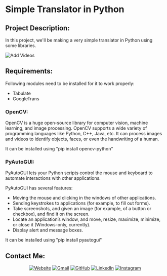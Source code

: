 # Simple Translator in Python


## Project Description:
In this project, we'll be making a very simple translator in Python using some libraries.

![Add Videos]()

## Requirements:
Following modules need to be installed for it to work properly:
- Tabulate
- GoogleTrans

### OpenCV:
OpenCV is a huge open-source library for computer vision, machine learning, and image processing. OpenCV supports a wide variety of programming languages like Python, C++, Java, etc. It can process images and videos to identify objects, faces, or even the handwriting of a human.

It can be installed using "pip install opencv-python"


### PyAutoGUI:
PyAutoGUI lets your Python scripts control the mouse and keyboard to automate interactions with other applications.

PyAutoGUI has several features:

- Moving the mouse and clicking in the windows of other applications.
- Sending keystrokes to applications (for example, to fill out forms).
- Take screenshots, and given an image (for example, of a button or checkbox), and find it on the screen.
- Locate an application’s window, and move, resize, maximize, minimize, or close it (Windows-only, currently).
- Display alert and message boxes.

It can be installed using "pip install pyautogui"


## Contact Me: 
<p align="center">
  <a href="http://www.hxndev.com/"><img src="https://img.icons8.com/bubbles/50/000000/web.png" alt="Website"/></a>
	<a href="mailto:chhxnshah@gmail.com"><img src="https://img.icons8.com/bubbles/50/000000/gmail.png" alt="Gmail"/></a>
	<a href="https://github.com/HxnDev"><img src="https://img.icons8.com/bubbles/50/000000/github.png" alt="GitHub"/></a>
	<a href="https://www.linkedin.com/in/hassan-shahzad-2a6617212/"><img src="https://img.icons8.com/bubbles/50/000000/linkedin.png" alt="LinkedIn"/></a>
	<a href="https://www.instagram.com/hxn_photography/?hl=en"><img src="https://img.icons8.com/bubbles/50/000000/instagram.png" alt="Instagram"/></a>
	
</p>
